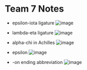 # Team 7 Notes

- epsilon-iota ligature ![image](http://www.homermultitext.org/iipsrv?OBJ=IIP,1.0&FIF=/project/homer/pyramidal/deepzoom/hmt/e4img/2017a/e4_547.tif&RGN=0.1406,0.2128,0.01389,0.01736&wID=250&CVT=JPEG)

- lambda-eta ligature ![image](http://www.homermultitext.org/iipsrv?OBJ=IIP,1.0&FIF=/project/homer/pyramidal/deepzoom/hmt/e4img/2017a/e4_547.tif&RGN=0.2473,0.2136,0.02505,0.01472&wID=250&CVT=JPEG)

- alpha-chi in Achilles ![image](http://www.homermultitext.org/iipsrv?OBJ=IIP,1.0&FIF=/project/homer/pyramidal/deepzoom/hmt/e4img/2017a/e4_547.tif&RGN=0.3380,0.2111,0.02108,0.01802&wID=250&CVT=JPEG)
- epsilon ![image](http://www.homermultitext.org/iipsrv?OBJ=IIP,1.0&FIF=/project/homer/pyramidal/deepzoom/hmt/e4img/2017a/e4_239.tif&RGN=0.1969,0.3537,0.01438,0.01455&wID=250&CVT=JPEG)
- -on ending abbreviation ![image](http://www.homermultitext.org/iipsrv?OBJ=IIP,1.0&FIF=/project/homer/pyramidal/deepzoom/hmt/e4img/2017a/e4_239.tif&RGN=0.3576,0.3896,0.01984,0.007606&wID=250&CVT=JPEG)


